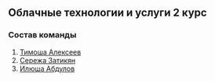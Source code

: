 ## Облачные технологии и услуги 2 курс

### Состав команды
1. [Тимоша Алексеев](https://github.com/NorthPole0499)
2. [Сережа Затикян](https://github.com/SergeyZatikian)
3. [Илюша Абдулов](https://github.com/estle)
